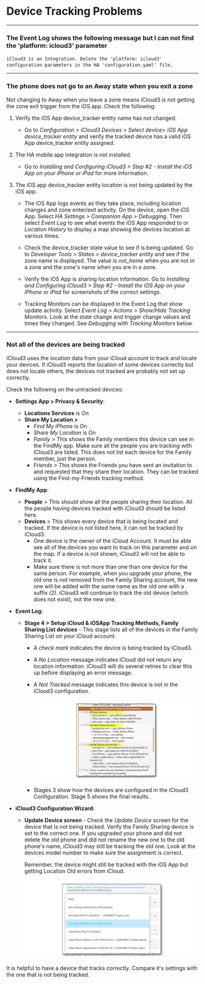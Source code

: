 # Device Tracking Problems



-----

### The Event Log shows the following message but I can not find the 'platform: icloud3' parameter

```
iCloud3 is an Integration. Delete the 'platform: icloud3'
configuration parameters in the HA 'configuration.yaml' file.
```



-----

### The phone does not go to an Away state when you exit a zone

Not changing to Away when you leave a zone means iCloud3 is not getting the zone exit trigger from the iOS app. Check the following:

1. Verify the iOS App device_tracker entity name has not changed. 

   - Go to *Configuration > iCloud3 Devices > Select device> iOS App device_tracker entity* and verify the tracked device has a valid iOS App device_tracker entity assigned.

2. The HA mobile app integration is not installed. 

   - Go to *Installing and Configuring iCloud3 > Step #2 - Install the iOS App on your iPhone or iPad* for more information.

3. The iOS app device_tracker entity location is not being updated by the iOS app. 

   - The iOS App logs events as they take place, including location changes and zone enter/exit activity. On the device, open the iOS App. Select *HA Settings > Companion App > Debugging*. Then select *Event Log* to see what events the iOS App responded to or *Location History* to display a map showing the devices location at various times.

   - Check the device_tracker state value to see if is being updated. Go to *Developer Tools > States > device_tracker entity* and see if the zone name is displayed. The value is *not_home* when you are not in a zone and the zone's name when you are in a zone.

   - Verify the iOS App is sharing location information. Go to *Installing and Configuring iCloud3 > Step #2 - Install the iOS App on your iPhone or iPad* for screenshots of the correct settings.

   - Tracking Monitors can be displayed in the Event Log that show update activity. Select *Event Log > Actions > Show/Hide Tracking Monitors*. Look at the state change and trigger change values and times they changed. See *Debugging with Tracking Monitors* below.



-----

### Not all of the devices are being tracked

iCloud3 uses the location data from your iCloud account to track and locate your devices. If iCloud3 reports the location of some devices correctly but does not locate others, the devices not tracked are probably not set up correctly.

Check the following on the untracked devices:
- **Settings App > Privacy & Security**:
  - **Locations Services** is On
  - **Share My Location >**
    - *Find My iPhone* is On
    - *Share My Location* is On
    - *Family* > This shows the Family members this device can see in the FindMy app. Make sure all the people you are tracking with iCloud3 are listed. This does not list each device for the Family member, just the person.
    - *Friends* > This shows the Friends you have sent an invitation to and requested that they share their location. They can be tracked using the Find-my-Friends tracking method.

- **FindMy App**:
  - **People** > This should show all the people sharing their location. All the people having devices tracked with iCloud3 should be listed here.
  - **Devices** > This shows every device that is being located and tracked. If the device is not listed here, it can not be tracked by iCloud3. 
    - One device is the owner of the iCloud Account. It must be able see all of the devices you want to track on this parameter and on the map. If a device is not shown, iCloud3 will not be able to track it.
    - Make sure there is not more than one than one device for the same person. For example, when you upgrade your phone, the old one is not removed from the Family Sharing account, the new one will be added with the same name as the old one with a suffix *(2)*. iCloud3 will continue to track the old device (which does not exist), not the new one.

- **Event Log:**

  - **Stage 4 > Setup iCloud & iOSApp Tracking Methods, Family Sharing List devices** - This stage lists all of the devices in the Family Sharing List on your iCloud account. 

    - A *check mark* indicates the device is being tracked by iCloud3. 

    - A *No Location* message indicates iCloud did not return any location information. iCloud3 will do several retries to clear this up before displaying an error message.

    - A *Not Tracked* message indicates this device is not in the iCloud3 configuration.

      ![](../images/evlog-stage-4.png)

    - Stages 3 show how the devices are configured in the iCloud3 Configuration. Stage 5 shows the final results.

- **iCloud3 Configuration Wizard:**

  - **Update Device screen** - Check the *Update Device* screen for the device that is not being tracked. Verify the Family Sharing device is set to the correct one. If you upgraded your phone and did not delete the old phone and did not rename the new one to the old phone's name, iCloud3 may still be tracking the old one. Look at the devices model number to make sure the assignment is correct.

    Remember, the device might still be tracked with the iOS App but getting Location Old errors from iCloud.

    ![](../images/cf-device-update-famshr.png)


It is helpful to have a device that tracks correctly. Compare it's settings with the one that is not being tracked.

